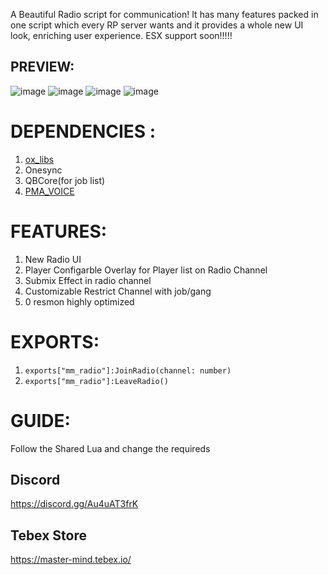 A Beautiful Radio script for communication! It has many features packed in one script which every RP server wants and it provides a whole new UI look, enriching user experience.
ESX support soon!!!!!


## PREVIEW:
![image](https://cdn.discordapp.com/attachments/1157002364599943219/1161040806212276224/20231010023913_1.jpg?ex=6536da83&is=65246583&hm=079270e252cfd45227ac532b39c5105b2e33f1e133e47c15ed1a8446b4a66c42&)
![image](https://imgur.com/D4G1Mgf.png)
![image](https://imgur.com/CBvLgY4.png)
![image](https://imgur.com/VyqOJd0.png)

# DEPENDENCIES :  
1. [ox_libs](https://github.com/overextended/ox_lib)
2. Onesync
3. QBCore(for job list)
4. [PMA_VOICE](https://github.com/AvarianKnight/pma-voice)

# FEATURES:
1. New Radio UI
2. Player Configarble Overlay for Player list on Radio Channel
3. Submix Effect in radio channel
4. Customizable Restrict Channel with job/gang
5. 0 resmon highly optimized

# EXPORTS:
1. `exports["mm_radio"]:JoinRadio(channel: number)`
2. `exports["mm_radio"]:LeaveRadio()`

# GUIDE:
Follow the Shared Lua and change the requireds

## Discord
https://discord.gg/Au4uAT3frK

## Tebex Store
https://master-mind.tebex.io/